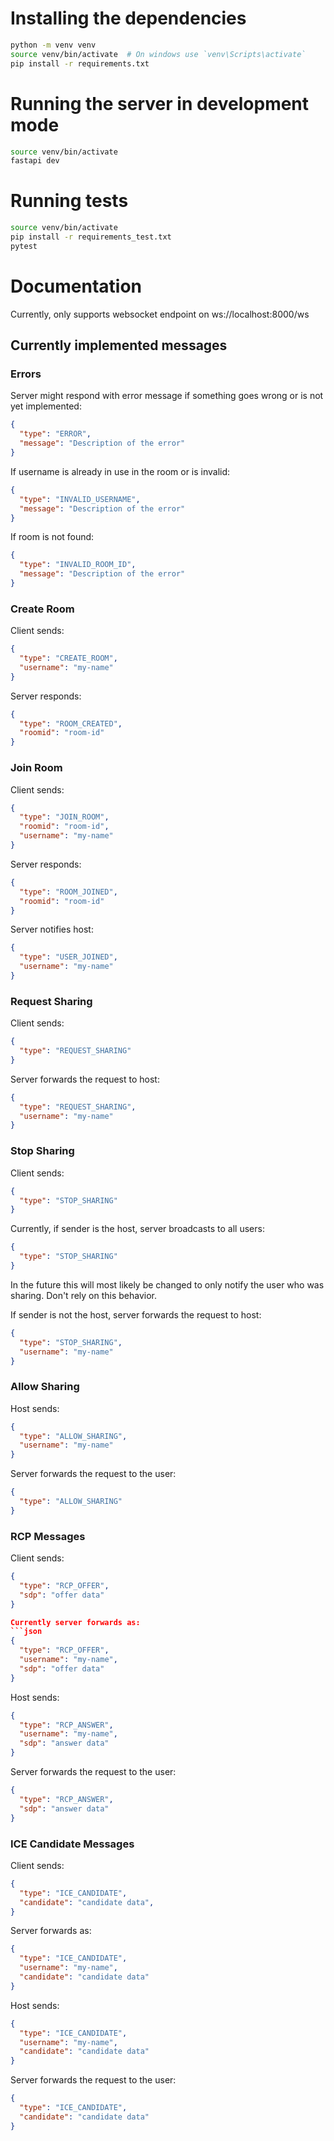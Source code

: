 # Installing the dependencies
```bash
python -m venv venv
source venv/bin/activate  # On windows use `venv\Scripts\activate`
pip install -r requirements.txt
```

# Running the server in development mode
```bash
source venv/bin/activate
fastapi dev
```

# Running tests
```bash
source venv/bin/activate
pip install -r requirements_test.txt
pytest
```

# Documentation
Currently, only supports websocket endpoint on ws://localhost:8000/ws

## Currently implemented messages

### Errors
Server might respond with error message if something goes wrong or is not yet implemented:
```json
{
  "type": "ERROR",
  "message": "Description of the error"
}
```

If username is already in use in the room or is invalid:
```json
{
  "type": "INVALID_USERNAME",
  "message": "Description of the error"
}
```

If room is not found:
```json
{
  "type": "INVALID_ROOM_ID",
  "message": "Description of the error"
}
```


### Create Room
Client sends:
```json
{
  "type": "CREATE_ROOM",
  "username": "my-name"
}
```
Server responds:
```json
{
  "type": "ROOM_CREATED",
  "roomid": "room-id"
}
```

### Join Room
Client sends:
```json
{
  "type": "JOIN_ROOM",
  "roomid": "room-id",
  "username": "my-name"
}
```
Server responds:
```json
{
  "type": "ROOM_JOINED",
  "roomid": "room-id"
}
```
Server notifies host:
```json
{
  "type": "USER_JOINED",
  "username": "my-name"
}
```

### Request Sharing
Client sends:
```json
{
  "type": "REQUEST_SHARING"
}
```
Server forwards the request to host:
```json
{
  "type": "REQUEST_SHARING",
  "username": "my-name"
}
```

### Stop Sharing
Client sends:
```json
{
  "type": "STOP_SHARING"
}
```
Currently, if sender is the host, server broadcasts to all users:
```json
{
  "type": "STOP_SHARING"
}
```
In the future this will most likely be changed to only notify the user who was sharing.
Don't rely on this behavior.

If sender is not the host, server forwards the request to host:
```json
{
  "type": "STOP_SHARING",
  "username": "my-name"
}
```

### Allow Sharing
Host sends:
```json
{
  "type": "ALLOW_SHARING",
  "username": "my-name"
}
```
Server forwards the request to the user:
```json
{
  "type": "ALLOW_SHARING"
}
```

### RCP Messages

Client sends:
```json
{
  "type": "RCP_OFFER",
  "sdp": "offer data"
}

Currently server forwards as:
```json
{
  "type": "RCP_OFFER",
  "username": "my-name",
  "sdp": "offer data"
}
```

Host sends:
```json
{
  "type": "RCP_ANSWER",
  "username": "my-name",
  "sdp": "answer data"
}
```
Server forwards the request to the user:
```json
{
  "type": "RCP_ANSWER",
  "sdp": "answer data"
}
```

### ICE Candidate Messages
Client sends:
```json
{
  "type": "ICE_CANDIDATE",
  "candidate": "candidate data",
}
```

Server forwards as:
```json
{
  "type": "ICE_CANDIDATE",
  "username": "my-name",
  "candidate": "candidate data"
}
```

Host sends:
```json
{
  "type": "ICE_CANDIDATE",
  "username": "my-name",
  "candidate": "candidate data"
}
```
Server forwards the request to the user:
```json
{ 
  "type": "ICE_CANDIDATE",
  "candidate": "candidate data"
}
```
